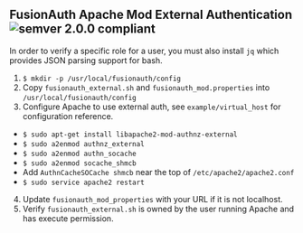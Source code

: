 ## FusionAuth Apache Mod External Authentication ![semver 2.0.0 compliant](http://img.shields.io/badge/semver-2.0.0-brightgreen.svg?style=flat-square)

In order to verify a specific role for a user, you must also install `jq` which provides JSON parsing support for bash.

1. `$ mkdir -p /usr/local/fusionauth/config`
2. Copy `fusionauth_external.sh` and `fusionauth_mod.properties` into `/usr/local/fusionauth/config`
3. Configure Apache to use external auth, see `example/virtual_host` for configuration reference.
  - `$ sudo apt-get install libapache2-mod-authnz-external`
  - `$ sudo a2enmod authnz_external`
  - `$ sudo a2enmod authn_socache`
  - `$ sudo a2enmod socache_shmcb`
  - Add `AuthnCacheSOCache shmcb` near the top of `/etc/apache2/apache2.conf`
  - `$ sudo service apache2 restart`
4. Update `fusionauth_mod_properties` with your URL if it is not localhost.
5. Verify `fusionauth_external.sh` is owned by the user running Apache and has execute permission.




